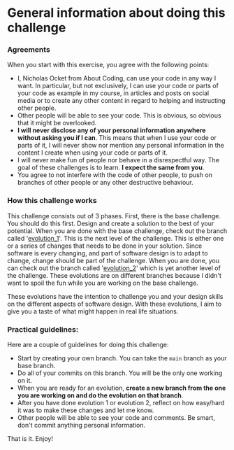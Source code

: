 # General information about doing this challenge

### Agreements 

When you start with this exercise, you agree with the following points: 
* I, Nicholas Ocket from About Coding, can use your code in any way I want. In particular, but not exclusively, I can use your 
code or parts of your code as example in my course, in articles and posts on social media or to create any other content in regard to 
helping and instructing other people.
* Other people will be able to see your code. This is obvious, so obvious that it might be overlooked. 
* **I will never disclose any of your personal information anywhere without asking you if I can**. This means that when I use your code or parts of it, 
I will never show nor mention any personal information in the content I create when using your code or parts of it. 
* I will never make fun of people nor behave in a disrespectful way. The goal of these challenges is to learn. **I expect the same from you**. 
* You agree to not interfere with the code of other people, to push on branches of other people or any other destructive behaviour.

### How this challenge works
This challenge consists out of 3 phases. First, there is the base challenge. You should do this first. Design and create
a solution to the best of your potential. When you are done with the base challenge, check out the branch called '[evolution_1](https://github.com/AboutCodingBE/validation-excercise/blob/evolution_1/evolution_1.md)'. This 
is the next level of the challenge. This is either one or a series of changes that needs to be done in your solution. 
Since software is every changing, and part of software design is to adapt to change, change should be part of the challenge. When you are done, 
you can check out the branch called '[evolution_2](https://github.com/AboutCodingBE/validation-excercise/blob/evolution_2/evolution_2.md)' which is yet another level of the challenge. These evolutions are on different branches
because I didn't want to spoil the fun while you are working on the base challenge.

These evolutions have the intention to challenge you and your design skills on the different aspects of software design. With these evolutions, I aim
to give you a taste of what might happen in real life situations. 

### Practical guidelines: 

Here are a couple of guidelines for doing this challenge: 

* Start by creating your own branch. You can take the `main` branch as your base branch. 
* Do all of your commits on this branch. You will be the only one working on it.
* When you are ready for an evolution, **create a new branch from the one you are working on and do the evolution on that branch**.
* After you have done evolution 1 or evolution 2, reflect on how easy/hard it was to make these changes and let me know.
* Other people will be able to see your code and comments. Be smart, don't commit anything personal information.

That is it. Enjoy!